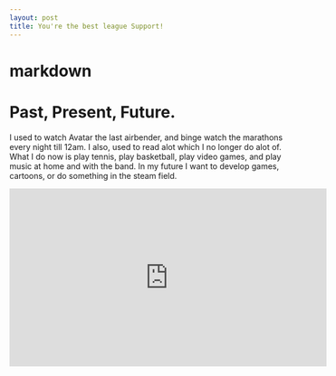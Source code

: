```yaml
---
layout: post
title: You're the best league Support!
---
```


# markdown
# Past, Present, Future.
I used to watch Avatar the last airbender, and binge watch the marathons every night till 12am. I also, used to read alot which I no longer do alot of. What I do now is play tennis, play basketball, play video games, and play music at home and with the band. In my future I want to develop games, cartoons, or do something in the steam field. 
<iframe width="560" height="315" src="https://www.youtube.com/embed/LsBrT6vbQa8" frameborder="0" allow="accelerometer; autoplay; encrypted-media; gyroscope; picture-in-picture" allowfullscreen></iframe>
